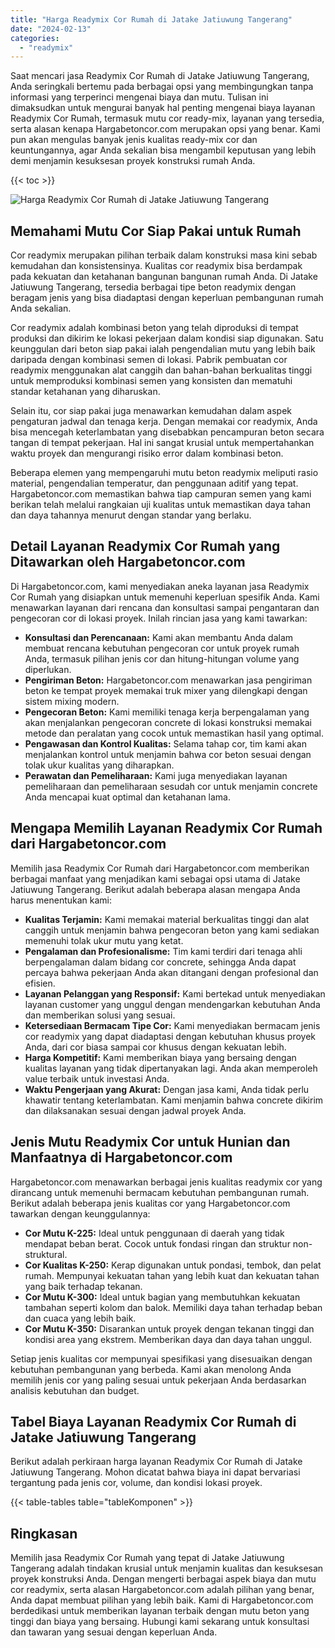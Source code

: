 ```yaml
---
title: "Harga Readymix Cor Rumah di Jatake Jatiuwung Tangerang"
date: "2024-02-13"
categories: 
  - "readymix"
---
```



Saat mencari jasa Readymix Cor Rumah di Jatake Jatiuwung Tangerang, Anda seringkali bertemu pada berbagai opsi yang membingungkan tanpa informasi yang terperinci mengenai biaya dan mutu. Tulisan ini dimaksudkan untuk mengurai banyak hal penting mengenai biaya layanan Readymix Cor Rumah, termasuk mutu cor ready-mix, layanan yang tersedia, serta alasan kenapa Hargabetoncor.com merupakan opsi yang benar. Kami pun akan mengulas banyak jenis kualitas ready-mix cor dan keuntungannya, agar Anda sekalian bisa mengambil keputusan yang lebih demi menjamin kesuksesan proyek konstruksi rumah Anda.

{{< toc >}}

![Harga Readymix Cor Rumah di Jatake Jatiuwung Tangerang](https://hargareadymixid.github.io/hbc/readymix-hbc%20(43).png)

## Memahami Mutu Cor Siap Pakai untuk Rumah

Cor readymix merupakan pilihan terbaik dalam konstruksi masa kini sebab kemudahan dan konsistensinya. Kualitas cor readymix bisa berdampak pada kekuatan dan ketahanan bangunan bangunan rumah Anda. Di Jatake Jatiuwung Tangerang, tersedia berbagai tipe beton readymix dengan beragam jenis yang bisa diadaptasi dengan keperluan pembangunan rumah Anda sekalian.

Cor readymix adalah kombinasi beton yang telah diproduksi di tempat produksi dan dikirim ke lokasi pekerjaan dalam kondisi siap digunakan. Satu keunggulan dari beton siap pakai ialah pengendalian mutu yang lebih baik daripada dengan kombinasi semen di lokasi. Pabrik pembuatan cor readymix menggunakan alat canggih dan bahan-bahan berkualitas tinggi untuk memproduksi kombinasi semen yang konsisten dan mematuhi standar ketahanan yang diharuskan.

Selain itu, cor siap pakai juga menawarkan kemudahan dalam aspek pengaturan jadwal dan tenaga kerja. Dengan memakai cor readymix, Anda bisa mencegah keterlambatan yang disebabkan pencampuran beton secara tangan di tempat pekerjaan. Hal ini sangat krusial untuk mempertahankan waktu proyek dan mengurangi risiko error dalam kombinasi beton.

Beberapa elemen yang mempengaruhi mutu beton readymix meliputi rasio material, pengendalian temperatur, dan penggunaan aditif yang tepat. Hargabetoncor.com memastikan bahwa tiap campuran semen yang kami berikan telah melalui rangkaian uji kualitas untuk memastikan daya tahan dan daya tahannya menurut dengan standar yang berlaku.

## Detail Layanan Readymix Cor Rumah yang Ditawarkan oleh Hargabetoncor.com

Di Hargabetoncor.com, kami menyediakan aneka layanan jasa Readymix Cor Rumah yang disiapkan untuk memenuhi keperluan spesifik Anda. Kami menawarkan layanan dari rencana dan konsultasi sampai pengantaran dan pengecoran cor di lokasi proyek. Inilah rincian jasa yang kami tawarkan:

- **Konsultasi dan Perencanaan:** Kami akan membantu Anda dalam membuat rencana kebutuhan pengecoran cor untuk proyek rumah Anda, termasuk pilihan jenis cor dan hitung-hitungan volume yang diperlukan.
- **Pengiriman Beton:** Hargabetoncor.com menawarkan jasa pengiriman beton ke tempat proyek memakai truk mixer yang dilengkapi dengan sistem mixing modern.
- **Pengecoran Beton:** Kami memiliki tenaga kerja berpengalaman yang akan menjalankan pengecoran concrete di lokasi konstruksi memakai metode dan peralatan yang cocok untuk memastikan hasil yang optimal.
- **Pengawasan dan Kontrol Kualitas:** Selama tahap cor, tim kami akan menjalankan kontrol untuk menjamin bahwa cor beton sesuai dengan tolak ukur kualitas yang diharapkan.
- **Perawatan dan Pemeliharaan:** Kami juga menyediakan layanan pemeliharaan dan pemeliharaan sesudah cor untuk menjamin concrete Anda mencapai kuat optimal dan ketahanan lama.

## Mengapa Memilih Layanan Readymix Cor Rumah dari Hargabetoncor.com

Memilih jasa Readymix Cor Rumah dari Hargabetoncor.com memberikan berbagai manfaat yang menjadikan kami sebagai opsi utama di Jatake Jatiuwung Tangerang. Berikut adalah beberapa alasan mengapa Anda harus menentukan kami:

- **Kualitas Terjamin:** Kami memakai material berkualitas tinggi dan alat canggih untuk menjamin bahwa pengecoran beton yang kami sediakan memenuhi tolak ukur mutu yang ketat.
- **Pengalaman dan Profesionalisme:** Tim kami terdiri dari tenaga ahli berpengalaman dalam bidang cor concrete, sehingga Anda dapat percaya bahwa pekerjaan Anda akan ditangani dengan profesional dan efisien.
- **Layanan Pelanggan yang Responsif:** Kami bertekad untuk menyediakan layanan customer yang unggul dengan mendengarkan kebutuhan Anda dan memberikan solusi yang sesuai.
- **Ketersediaan Bermacam Tipe Cor:** Kami menyediakan bermacam jenis cor readymix yang dapat diadaptasi dengan kebutuhan khusus proyek Anda, dari cor biasa sampai cor khusus dengan kekuatan lebih.
- **Harga Kompetitif:** Kami memberikan biaya yang bersaing dengan kualitas layanan yang tidak dipertanyakan lagi. Anda akan memperoleh value terbaik untuk investasi Anda.
- **Waktu Pengerjaan yang Akurat:** Dengan jasa kami, Anda tidak perlu khawatir tentang keterlambatan. Kami menjamin bahwa concrete dikirim dan dilaksanakan sesuai dengan jadwal proyek Anda.

## Jenis Mutu Readymix Cor untuk Hunian dan Manfaatnya di Hargabetoncor.com

Hargabetoncor.com menawarkan berbagai jenis kualitas readymix cor yang dirancang untuk memenuhi bermacam kebutuhan pembangunan rumah. Berikut adalah beberapa jenis kualitas cor yang Hargabetoncor.com tawarkan dengan keunggulannya:

- **Cor Mutu K-225:** Ideal untuk penggunaan di daerah yang tidak mendapat beban berat. Cocok untuk fondasi ringan dan struktur non-struktural.
- **Cor Kualitas K-250:** Kerap digunakan untuk pondasi, tembok, dan pelat rumah. Mempunyai kekuatan tahan yang lebih kuat dan kekuatan tahan yang baik terhadap tekanan.
- **Cor Mutu K-300:** Ideal untuk bagian yang membutuhkan kekuatan tambahan seperti kolom dan balok. Memiliki daya tahan terhadap beban dan cuaca yang lebih baik.
- **Cor Mutu K-350:** Disarankan untuk proyek dengan tekanan tinggi dan kondisi area yang ekstrem. Memberikan daya dan daya tahan unggul.

Setiap jenis kualitas cor mempunyai spesifikasi yang disesuaikan dengan kebutuhan pembangunan yang berbeda. Kami akan menolong Anda memilih jenis cor yang paling sesuai untuk pekerjaan Anda berdasarkan analisis kebutuhan dan budget.

## Tabel Biaya Layanan Readymix Cor Rumah di Jatake Jatiuwung Tangerang

Berikut adalah perkiraan harga layanan Readymix Cor Rumah di Jatake Jatiuwung Tangerang. Mohon dicatat bahwa biaya ini dapat bervariasi tergantung pada jenis cor, volume, dan kondisi lokasi proyek.

{{< table-tables table="tableKomponen" >}}

## Ringkasan

Memilih jasa Readymix Cor Rumah yang tepat di Jatake Jatiuwung Tangerang adalah tindakan krusial untuk menjamin kualitas dan kesuksesan proyek konstruksi Anda. Dengan mengerti berbagai aspek biaya dan mutu cor readymix, serta alasan Hargabetoncor.com adalah pilihan yang benar, Anda dapat membuat pilihan yang lebih baik. Kami di Hargabetoncor.com berdedikasi untuk memberikan layanan terbaik dengan mutu beton yang tinggi dan biaya yang bersaing. Hubungi kami sekarang untuk konsultasi dan tawaran yang sesuai dengan keperluan Anda.
